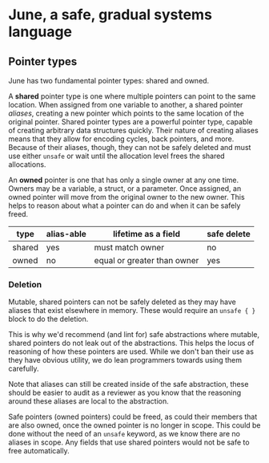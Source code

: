 # June, a safe, gradual systems language

## Pointer types

June has two fundamental pointer types: shared and owned.

A **shared** pointer type is one where multiple pointers can point to the same location. When assigned from one variable to another, a shared pointer *aliases*, creating a new pointer which points to the same location of the original pointer. Shared pointer types are a powerful pointer type, capable of creating arbitrary data structures quickly. Their nature of creating aliases means that they allow for encoding cycles, back pointers, and more. Because of their aliases, though, they can not be safely deleted and must use either `unsafe` or wait until the allocation level frees the shared allocations.

An **owned** pointer is one that has only a single owner at any one time. Owners may be a variable, a struct, or a parameter. Once assigned, an owned pointer will move from the original owner to the new owner. This helps to reason about what a pointer can do and when it can be safely freed.

|type|alias-able|lifetime as a field|safe delete|
|--|--|--|--|
|shared|yes|must match owner|no|
|owned|no|equal or greater than owner|yes|

### Deletion

Mutable, shared pointers can not be safely deleted as they may have aliases that exist elsewhere in memory. These would require an `unsafe { }` block to do the deletion.

This is why we'd recommend (and lint for) safe abstractions where mutable, shared pointers do not leak out of the abstractions. This helps the locus of reasoning of how these pointers are used. While we don't ban their use as they have obvious utility, we do lean programmers towards using them carefully.

Note that aliases can still be created inside of the safe abstraction, these should be easier to audit as a reviewer as you know that the reasoning around these aliases are local to the abstraction.

Safe pointers (owned pointers) could be freed, as could their members that are also owned, once the owned pointer is no longer in scope. This could be done without the need of an `unsafe` keyword, as we know there are no aliases in scope. Any fields that use shared pointers would not be safe to free automatically.

